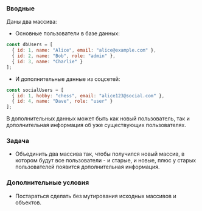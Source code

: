 ### Вводные

Даны два массива:

* Основные пользователи в базе данных:

```javascript
const dbUsers = [
  { id: 1, name: "Alice", email: "alice@example.com" },
  { id: 2, name: "Bob", role: "admin" },
  { id: 3, name: "Charlie" }
];
```

* И дополнительные данные из соцсетей:

```javascript
const socialUsers = [
  { id: 1, hobby: "chess", email: "alice123@social.com" },
  { id: 4, name: "Dave", role: "user" }
];
```

В дополнительных данных может быть как новый пользователь, так и дополнительная информация об уже существующих пользователях.

### Задача

* Объединить два массива так, чтобы получился новый массив, в котором будут все пользователи - и старые, и новые, плюс у старых пользователей появится дополнительная информация.

### Дополнительные условия

* Постараться сделать без мутирования исходных массивов и объектов.